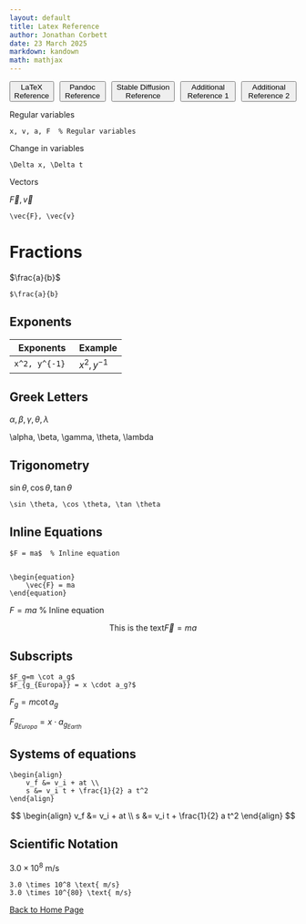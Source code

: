 ```yaml
---
layout: default
title: Latex Reference
author: Jonathan Corbett
date: 23 March 2025
markdown: kandown
math: mathjax
---
```


<div style="display: flex; gap: 10px;">
  <a href="ref_latex.html"><button>LaTeX Reference</button></a>
  <a href="ref_pandoc.html"><button>Pandoc Reference</button></a>
  <a href="stable-diffusion.html"><button>Stable Diffusion Reference</button></a>
  <a href="additional_ref_1.html"><button>Additional Reference 1</button></a>
  <a href="additional_ref_2.html"><button>Additional Reference 2</button></a>
</div>


Regular variables
```
x, v, a, F  % Regular variables
```
Change in variables
```
\Delta x, \Delta t
```
Vectors

$\vec{F},\, \vec{v}$
```
\vec{F}, \vec{v}

```

# Fractions #

$\frac{a}{b}$ 

``
$\frac{a}{b}
``
## Exponents ##

Exponents | Example
------------------ | -----------------------
 `x^2, y^{-1} `| $x^2, y^{-1}$

## Greek Letters  ##

$\alpha, \beta, \gamma, \theta, \lambda$

\alpha, \beta, \gamma, \theta, \lambda

## Trigonometry ##
$\sin \theta, \cos \theta, \tan \theta$

```
\sin \theta, \cos \theta, \tan \theta
```

## Inline Equations ##
```
$F = ma$  % Inline equation


\begin{equation}
    \vec{F} = ma
\end{equation}
```
$F = ma$  % Inline equation

$$
\begin{equation} \text{This is the text}
    \vec{F} = ma
\end{equation}
$$

## Subscripts

```
$F_g=m \cot a_g$
$F_{g_{Europa}} = x \cdot a_g?$
```

$F_g=m \cot a_g$

$F_{g_{Europa}} = x \cdot a_{g_{Earth}}$ 

## Systems of equations ##
```
\begin{align}
    v_f &= v_i + at \\
    s &= v_i t + \frac{1}{2} a t^2
\end{align}
```



$$
\begin{align}
    v_f &= v_i + at \\
    s &= v_i t + \frac{1}{2} a t^2
\end{align} 
$$ 


## Scientific Notation ##

$3.0 \times 10^8 \text{ m/s}$

```
3.0 \times 10^8 \text{ m/s}
3.0 \times 10^{80} \text{ m/s}
```


<footer>
  <p><a href="index.html">Back to Home Page</a></p>
</footer>